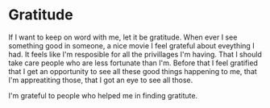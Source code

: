 # Gratitude

If I want to keep on word with me, let it be gratitude. When ever I see something good in someone, a nice movie I feel grateful about eveything I had. It feels like I'm resposible for all the privillages I'm having. That I should take care people who are less fortunate than I'm. Before that I feel gratified that I get an opportunity to see all these good things happening to me, that I'm appreatiting those, that I got an eye to see all those. 

I'm grateful to people who helped me in finding gratitute. 


